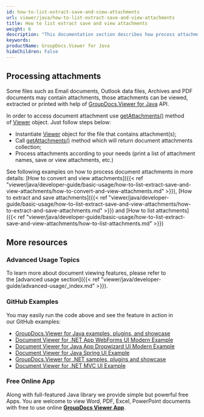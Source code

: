 ```yaml
---
id: how-to-list-extract-save-and-view-attachments
url: viewer/java/how-to-list-extract-save-and-view-attachments
title: How to list extract save and view attachments
weight: 6
description: "This documentation section describes how process attachments using Java / C# with GroupDocs.Viewer for Java."
keywords: 
productName: GroupDocs.Viewer for Java
hideChildren: False
---
```

## Processing attachments

Some files such as Email documents, Outlook data files, Archives and PDF documents may contain attachments, those attachments can be viewed, extracted or printed with help of [GroupDocs.Viewer for Java](https://products.groupdocs.com/viewer/java) API.

In order to access document attachment use [getAttachments()](https://apireference.groupdocs.com/viewer/java/com.groupdocs.viewer/Viewer#getAttachments()) method of [Viewer](https://apireference.groupdocs.com/viewer/java/com.groupdocs.viewer/Viewer) object. Just follow steps below:

*   Instantiate [Viewer](https://apireference.groupdocs.com/viewer/java/com.groupdocs.viewer/Viewer) object for the file that contains attachment(s);
*   Call [getAttachments()](https://apireference.groupdocs.com/viewer/java/com.groupdocs.viewer/Viewer#getAttachments()) method which will return document attachments collection;
*   Process attachments according to your needs (print a list of attachment names, save or view attachments, etc.)

See following examples on how to process document attachments in more details: [How to convert and view attachments]({{< ref "viewer/java/developer-guide/basic-usage/how-to-list-extract-save-and-view-attachments/how-to-convert-and-view-attachments.md" >}}), [How to extract and save attachments]({{< ref "viewer/java/developer-guide/basic-usage/how-to-list-extract-save-and-view-attachments/how-to-extract-and-save-attachments.md" >}}) and [How to list attachments]({{< ref "viewer/java/developer-guide/basic-usage/how-to-list-extract-save-and-view-attachments/how-to-list-attachments.md" >}})

## More resources
### Advanced Usage Topics
To learn more about document viewing features, please refer to the [advanced usage section]({{< ref "viewer/java/developer-guide/advanced-usage/_index.md" >}}).

### GitHub Examples
You may easily run the code above and see the feature in action in our GitHub examples:
*   [GroupDocs.Viewer for Java examples, plugins, and showcase](https://github.com/groupdocs-viewer/GroupDocs.Viewer-for-Java)
*   [Document Viewer for .NET App WebForms UI Modern Example](https://github.com/groupdocs-viewer/GroupDocs.Viewer-for-Java-WebForms)    
*   [Document Viewer for Java App Dropwizard UI Modern Example](https://github.com/groupdocs-viewer/GroupDocs.Viewer-for-Java-Dropwizard)    
*   [Document Viewer for Java Spring UI Example](https://github.com/groupdocs-viewer/GroupDocs.Viewer-for-Java-Spring)
*   [GroupDocs.Viewer for .NET samples, plugins and showcase](https://github.com/groupdocs-viewer/GroupDocs.Viewer-for-.NET)
*   [Document Viewer for .NET MVC UI Example](https://github.com/groupdocs-viewer/GroupDocs.Viewer-for-Java-MVC)     

### Free Online App
Along with full-featured Java library we provide simple but powerful free Apps.
You are welcome to view Word, PDF, Excel, PowerPoint documents with free to use online **[GroupDocs Viewer App](https://products.groupdocs.app/viewer)**.
